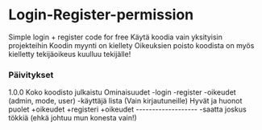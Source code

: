 # Login-Register-permission
Simple login + register code for free
Käytä koodia vain yksityisin projekteihin 
Koodin myynti on kiellety Oikeuksien poisto koodista on myös kielletty tekijäoikeus kuulluu tekijälle!

<h3>Päivitykset</h3>
1.0.0
Koko koodisto julkaistu 
Ominaisuudet
-login
-register
-oikeudet (admin, mode, user)
-käyttäjä lista (Vain kirjautuneille)
Hyvät ja huonot puolet
+oikeudet 
+registeri
+oikeudet
-------------------
-saatta joskus tökkiä (ehkä johtuu mun konesta vain!)
